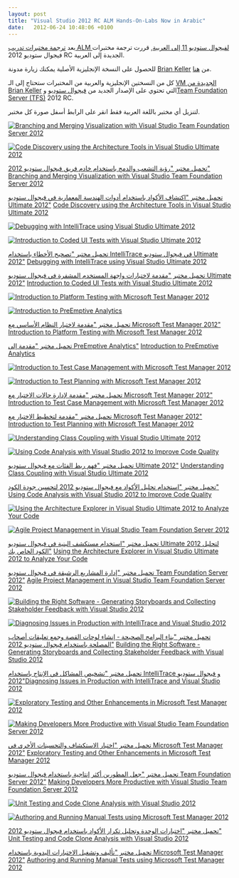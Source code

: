 ```yaml
---
layout: post
title: "Visual Studio 2012 RC ALM Hands-On-Labs Now in Arabic"
date:   2012-06-24 10:48:06 +0100
---
```


بعد [ترجمة مختبرات تدريب ALM لفيجوال ستوديو 11 إلى العربية](https://mohamedradwan-devops.github.io/posts/visual-studio-11-alm-hands-on-labs-in-arabic/ "Visual Studio 11 Labs in Arabic"),
قررت ترجمة مختبرات فيجوال ستوديو 2012 RC الجديدة إلى العربية.

للحصول على النسخة الإنجليزية الأصلية يمكنك زيارة مدونة [Brian Keller](http://blogs.msdn.com/b/briankel/archive/2011/09/16/visual-studio-11-application-lifecycle-management-virtual-machine-and-hands-on-labs-demo-scripts.aspx?ocid=soc-n-eg-elite--MRadwan) من [هنا](http://blogs.msdn.com/b/briankel/archive/2011/09/16/visual-studio-11-application-lifecycle-management-virtual-machine-and-hands-on-labs-demo-scripts.aspx?ocid=soc-n-eg-elite--MRadwan).

كل من النسختين الإنجليزية والعربية من المختبرات ستحتاج إلى الـ [VM الجديدة من Brian Keller](http://blogs.msdn.com/b/briankel/archive/2011/09/16/visual-studio-11-application-lifecycle-management-virtual-machine-and-hands-on-labs-demo-scripts.aspx?ocid=soc-n-eg-elite--MRadwan) التي تحتوي على الإصدار الجديد من [فيجوال ستوديو](http://www.microsoft.com/visualstudio/11/en-us) و[Team Foundation Server (TFS)](http://msdn.microsoft.com/en-us/library/tfs/fda2bad5(v=vs.110).aspx) 2012 RC.

لتنزيل أي مختبر باللغة العربية فقط انقر على الرابط أسفل صورة كل مختبر.

[![](/assets/img/2012/06/branching-and-merging-visualization-with-visual-studio-team-foundation-server-2012.jpg?w=212 "Branching and Merging Visualization with Visual Studio Team Foundation Server 2012")](/assets/img/2012/06/branching-and-merging-visualization-with-visual-studio-team-foundation-server-2012.jpg)

[![](/assets/img/2012/06/code-discovery-using-the-architecture-tools-in-visual-studio-ultimate-2012.jpg?w=212 "Code Discovery using the Architecture Tools in Visual Studio Ultimate 2012")](/assets/img/2012/06/code-discovery-using-the-architecture-tools-in-visual-studio-ultimate-2012.jpg)


[تحميل مختبر "رؤية التشعب والدمج باستخدام خادم فريق فيجوال ستوديو 2012"](https://skydrive.live.com/redir?resid=4BCAA16D27B46600!2296 "Branching and Merging Visualization with Visual Studio Team Foundation Server 2012") [Branching and Merging Visualization with Visual Studio Team Foundation Server 2012](https://skydrive.live.com/redir?resid=4BCAA16D27B46600!2296 "Branching and Merging Visualization with Visual Studio Team Foundation Server 2012")

[تحميل مختبر "اكتشاف الأكواد باستخدام أدوات الهندسة المعمارية في فيجوال ستوديو Ultimate 2012"](https://skydrive.live.com/redir?resid=4BCAA16D27B46600!2291 "Code Discovery using the Architecture Tools in Visual Studio Ultimate 2012") [Code Discovery using the Architecture Tools in Visual Studio Ultimate 2012](https://skydrive.live.com/redir?resid=4BCAA16D27B46600!2291 "Code Discovery using the Architecture Tools in Visual Studio Ultimate 2012")


[![](/assets/img/2012/06/debugging-with-intellitrace-using-visual-studio-ultimate-2012.jpg?w=211 "Debugging with IntelliTrace using Visual Studio Ultimate 2012")](/assets/img/2012/06/debugging-with-intellitrace-using-visual-studio-ultimate-2012.jpg)

[![](/assets/img/2012/06/introduction-to-coded-ui-tests-with-visual-studio-ultimate-2012.jpg?w=212 "Introduction to Coded UI Tests with Visual Studio Ultimate 2012")](/assets/img/2012/06/introduction-to-coded-ui-tests-with-visual-studio-ultimate-2012.jpg)


[تحميل مختبر "تصحيح الأخطاء باستخدام IntelliTrace في فيجوال ستوديو Ultimate 2012"](https://skydrive.live.com/redir?resid=4BCAA16D27B46600!2297 "Debugging with IntelliTrace using Visual Studio Ultimate 2012") [Debugging with IntelliTrace using Visual Studio Ultimate 2012](https://skydrive.live.com/redir?resid=4BCAA16D27B46600!2297 "Debugging with IntelliTrace using Visual Studio Ultimate 2012")

[تحميل مختبر "مقدمة لاختبارات واجهة المستخدم المشفرة في فيجوال ستوديو Ultimate 2012"](https://skydrive.live.com/redir?resid=4BCAA16D27B46600!2302 "Introduction to Coded UI Tests with Visual Studio Ultimate 2012") [Introduction to Coded UI Tests with Visual Studio Ultimate 2012](https://skydrive.live.com/redir?resid=4BCAA16D27B46600!2302 "Introduction to Coded UI Tests with Visual Studio Ultimate 2012")



[![](/assets/img/2012/06/introduction-to-platform-testing-with-microsoft-test-manager-2012.jpg?w=212 "Introduction to Platform Testing with Microsoft Test Manager 2012")](/assets/img/2012/06/introduction-to-platform-testing-with-microsoft-test-manager-2012.jpg)

[![](/assets/img/2012/06/introduction-to-preemptive-analytics.jpg?w=211 "Introduction to PreEmptive Analytics")](/assets/img/2012/06/introduction-to-preemptive-analytics.jpg)

[تحميل مختبر "مقدمة لاختبار النظام الأساسي مع Microsoft Test Manager 2012"](https://skydrive.live.com/redir?resid=4BCAA16D27B46600!2300 "Introduction to Platform Testing with Microsoft Test Manager 2012") [Introduction to Platform Testing with Microsoft Test Manager 2012](https://skydrive.live.com/redir?resid=4BCAA16D27B46600!2300 "Introduction to Platform Testing with Microsoft Test Manager 2012")

[تحميل مختبر "مقدمة إلى PreEmptive Analytics"](https://skydrive.live.com/redir?resid=4BCAA16D27B46600!2304 "Introduction to PreEmptive Analytics") [Introduction to PreEmptive Analytics](https://skydrive.live.com/redir?resid=4BCAA16D27B46600!2304 "Introduction to PreEmptive Analytics")


[![](/assets/img/2012/06/introduction-to-test-case-management-with-microsoft-test-manager-2012.jpg?w=211 "Introduction to Test Case Management with Microsoft Test Manager 2012")](/assets/img/2012/06/introduction-to-test-case-management-with-microsoft-test-manager-2012.jpg)

[![](/assets/img/2012/06/introduction-to-test-planning-with-microsoft-test-manager-2012.jpg?w=212 "Introduction to Test Planning with Microsoft Test Manager 2012")](/assets/img/2012/06/introduction-to-test-planning-with-microsoft-test-manager-2012.jpg)

[تحميل مختبر "مقدمة لإدارة حالات الاختبار مع Microsoft Test Manager 2012"](https://skydrive.live.com/redir?resid=4BCAA16D27B46600!2301 "Introduction to Test Case Management with Microsoft Test Manager 2012") [Introduction to Test Case Management with Microsoft Test Manager 2012](https://skydrive.live.com/redir?resid=4BCAA16D27B46600!2301 "Introduction to Test Case Management with Microsoft Test Manager 2012")

[تحميل مختبر "مقدمة لتخطيط الاختبار مع Microsoft Test Manager 2012"](https://skydrive.live.com/redir?resid=4BCAA16D27B46600!2303 "Introduction to Test Planning with Microsoft Test Manager 2012") [Introduction to Test Planning with Microsoft Test Manager 2012](https://skydrive.live.com/redir?resid=4BCAA16D27B46600!2303 "Introduction to Test Planning with Microsoft Test Manager 2012")


[![](/assets/img/2012/06/understanding-class-coupling-with-visual-studio-ultimate-2012.jpg?w=212 "Understanding Class Coupling with Visual Studio Ultimate 2012")](/assets/img/2012/06/understanding-class-coupling-with-visual-studio-ultimate-2012.jpg)


[![](/assets/img/2012/06/using-code-analysis-with-visual-studio-2012-to-improve-code-quality.jpg?w=211 "Using Code Analysis with Visual Studio 2012 to Improve Code Quality")](/assets/img/2012/06/using-code-analysis-with-visual-studio-2012-to-improve-code-quality.jpg)



[تحميل مختبر "فهم ربط الفئات مع فيجوال ستوديو Ultimate 2012"](https://skydrive.live.com/redir?resid=4BCAA16D27B46600!2299 "Understanding Class Coupling with Visual Studio Ultimate 2012") [Understanding Class Coupling with Visual Studio Ultimate 2012](https://skydrive.live.com/redir?resid=4BCAA16D27B46600!2299 "Understanding Class Coupling with Visual Studio Ultimate 2012")

[تحميل مختبر "استخدام تحليل الأكواد مع فيجوال ستوديو 2012 لتحسين جودة الكود"](https://skydrive.live.com/redir?resid=4BCAA16D27B46600!2288 "Using Code Analysis with Visual Studio 2012 to Improve Code Quality") [Using Code Analysis with Visual Studio 2012 to Improve Code Quality](https://skydrive.live.com/redir?resid=4BCAA16D27B46600!2288 "Using Code Analysis with Visual Studio 2012 to Improve Code Quality")



[![](/assets/img/2012/06/using-the-architecture-explorer-in-visual-studio-ultimate-2012-to-analyze-your-code.jpg?w=212 "Using the Architecture Explorer in Visual Studio Ultimate 2012 to Analyze Your Code")](/assets/img/2012/06/using-the-architecture-explorer-in-visual-studio-ultimate-2012-to-analyze-your-code.jpg)

[![](/assets/img/2012/06/agile-project-management-in-visual-studio-team-foundation-server-20121.jpg?w=212 "Agile Project Management in Visual Studio Team Foundation Server 2012")](/assets/img/2012/06/agile-project-management-in-visual-studio-team-foundation-server-20121.jpg)


[تحميل مختبر "استخدام مستكشف البنية في فيجوال ستوديو Ultimate 2012 لتحليل الكود الخاص بك"](https://skydrive.live.com/redir?resid=4BCAA16D27B46600!2292 "Using the Architecture Explorer in Visual Studio Ultimate 2012 to Analyze your Code") [Using the Architecture Explorer in Visual Studio Ultimate 2012 to Analyze Your Code](https://skydrive.live.com/redir?resid=4BCAA16D27B46600!2292 "Using the Architecture Explorer in Visual Studio Ultimate 2012 to Analyze your Code")

[تحميل مختبر "إدارة المشاريع الرشيقة في فيجوال ستوديو Team Foundation Server 2012"](https://skydrive.live.com/redir?resid=4BCAA16D27B46600!2290 "Agile Project Management in Visual Studio Team Foundation Server 2012") [Agile Project Management in Visual Studio Team Foundation Server 2012](https://skydrive.live.com/redir?resid=4BCAA16D27B46600!2290 "Agile Project Management in Visual Studio Team Foundation Server 2012")



[![](/assets/img/2012/06/building-the-right-software-generating-storyboards-and-collecting-stakeholder-feedback-with-visual-studio-2012.jpg?w=212 "Building the Right Software - Generating Storyboards and Collecting Stakeholder Feedback with Visual Studio 2012")](/assets/img/2012/06/building-the-right-software-generating-storyboards-and-collecting-stakeholder-feedback-with-visual-studio-2012.jpg)

[![](/assets/img/2012/06/diagnosing-issues-in-production-with-intellitrace-and-visual-studio-2012.jpg?w=212 "Diagnosing Issues in Production with IntelliTrace and Visual Studio 2012")](/assets/img/2012/06/diagnosing-issues-in-production-with-intellitrace-and-visual-studio-2012.jpg)

[تحميل مختبر "بناء البرامج الصحيحة - إنشاء لوحات القصة وجمع تعليقات أصحاب المصلحة باستخدام فيجوال ستوديو 2012"](https://skydrive.live.com/redir?resid=4BCAA16D27B46600!2295 "Building the Right Software - Generating Storyboards and Collection Stakeholder Feedback with Visual Studio 2012") [Building the Right Software - Generating Storyboards and Collecting Stakeholder Feedback with Visual Studio 2012](https://skydrive.live.com/redir?resid=4BCAA16D27B46600!2295 "Building the Right Software - Generating Storyboards and Collection Stakeholder Feedback with Visual Studio 2012")

[تحميل مختبر "تشخيص المشاكل في الإنتاج باستخدام IntelliTrace و فيجوال ستوديو 2012"](https://skydrive.live.com/redir?resid=4BCAA16D27B46600!2294 "Diagnosing Issues in Production with IntelliTrace and Visual Studio 2012")[Diagnosing Issues in Production with IntelliTrace and Visual Studio 2012](https://skydrive.live.com/redir?resid=4BCAA16D27B46600!2294 "Diagnosing Issues in Production with IntelliTrace and Visual Studio 2012")


[![](/assets/img/2012/06/exploratory-testing-and-other-enhancements-in-microsoft-test-manager-2012.jpg?w=212 "Exploratory Testing and Other Enhancements in Microsoft Test Manager 2012")](/assets/img/2012/06/exploratory-testing-and-other-enhancements-in-microsoft-test-manager-2012.jpg)

[![](/assets/img/2012/06/making-developers-more-productive-with-visual-studio-team-foundation-server-2012.jpg?w=212 "Making Developers More Productive with Visual Studio Team Foundation Server 2012")](/assets/img/2012/06/making-developers-more-productive-with-visual-studio-team-foundation-server-2012.jpg)


[تحميل مختبر "اختبار الاستكشاف والتحسينات الأخرى في Microsoft Test Manager 2012"](https://skydrive.live.com/redir?resid=4BCAA16D27B46600!2293 "Exploratory Testing and Other Enhancements in Microsoft Test Manager 2012") [Exploratory Testing and Other Enhancements in Microsoft Test Manager 2012](https://skydrive.live.com/redir?resid=4BCAA16D27B46600!2293 "Exploratory Testing and Other Enhancements in Microsoft Test Manager 2012")

[تحميل مختبر "جعل المطورين أكثر إنتاجية باستخدام فيجوال ستوديو Team Foundation Server 2012"](https://skydrive.live.com/redir?resid=4BCAA16D27B46600!2298 "Making Developers More Productive with Visual Studio Team Foundation Server 2012") [Making Developers More Productive with Visual Studio Team Foundation Server 2012](https://skydrive.live.com/redir?resid=4BCAA16D27B46600!2298 "Making Developers More Productive with Visual Studio Team Foundation Server 2012")



[![](/assets/img/2012/06/unit-testing-and-code-clone-analysis-with-visual-studio-2012.jpg?w=212 "Unit Testing and Code Clone Analysis with Visual Studio 2012")](/assets/img/2012/06/unit-testing-and-code-clone-analysis-with-visual-studio-2012.jpg)

[![](/assets/img/2012/07/authoring-and-running-manual-tests-using-microsoft-test-manager-20121.jpg "Authoring and Running Manual Tests using Microsoft Test Manager 2012")](/assets/img/2012/07/authoring-and-running-manual-tests-using-microsoft-test-manager-20121.jpg)


[تحميل مختبر "اختبارات الوحدة وتحليل تكرار الأكواد باستخدام فيجوال ستوديو 2012"](https://skydrive.live.com/redir?resid=4BCAA16D27B46600!2289 "unit Testing and Code Clone Analysis with Visual Studio 2012") [Unit Testing and Code Clone Analysis with Visual Studio 2012](https://skydrive.live.com/redir?resid=4BCAA16D27B46600!2289 "unit Testing and Code Clone Analysis with Visual Studio 2012")

[تحميل مختبر "تأليف وتشغيل الاختبارات اليدوية باستخدام Microsoft Test Manager 2012"](https://skydrive.live.com/redir?resid=4BCAA16D27B46600!2313 "Authoring and Running Manual Test using  Microsoft Test Manger 2012") [Authoring and Running Manual Tests using Microsoft Test Manager 2012](https://skydrive.live.com/redir?resid=4BCAA16D27B46600!2313 "Authoring and Running Manual Test using  Microsoft Test Manger 2012")


